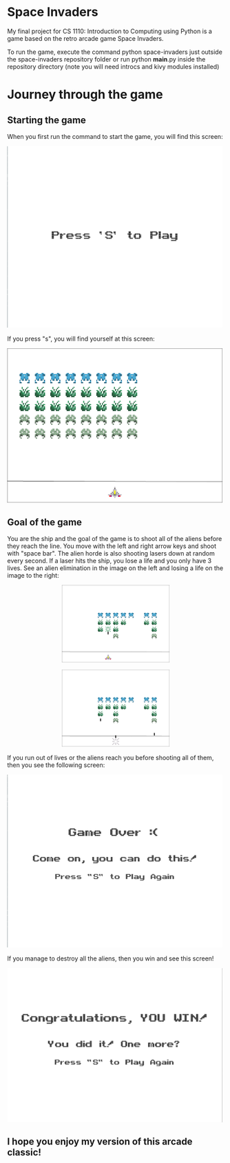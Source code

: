 ﻿# Space Invaders

My final project for CS 1110: Introduction to Computing using Python is a game based on the retro arcade game Space Invaders.

To run the game, execute the command python space-invaders just outside the space-invaders repository folder or run python __main__.py inside the repository directory (note you will need introcs and kivy modules installed)

# Journey through the game

## Starting the game
When you first run the command to start the game, you will find this screen:

<img src="Images/starting_screen.png" width="500"/>

If you press "s", you will find yourself at this screen:

<img src="Images/start_of_game.png" width="500"/>

## Goal of the game
You are the ship and the goal of the game is to shoot all of the aliens before they reach the line. You move with the left and right arrow keys and shoot with "space bar". The alien horde is also shooting lasers down at random every second. If a laser hits the ship, you lose a life and you only have 3 lives. See an alien elimination in the image on the left and losing a life on the image to the right:

<p style="text-align: center;"><img src="images/alien_destroyed.png" width="250"/></p>
<p style="text-align: center;"><img src="images/ship_destroyed.png" width="250"/></p>

If you run out of lives or the aliens reach you before shooting all of them, then you see the following screen:

<img src="Images/game_over.png" width="500"/>

If you manage to destroy all the aliens, then you win and see this screen!

<img src="Images/victory.png" width="500"/>

## I hope you enjoy my version of this arcade classic!
